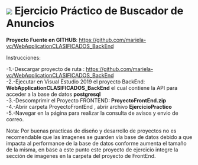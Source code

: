 ![](https://images.alphacoders.com/750/75023.jpg)
Ejercicio Práctico de Buscador de Anuncios
=======================
**Proyecto Fuente en GITHUB**: https://github.com/mariela-vc/WebApplicationCLASIFICADOS_BackEnd

Instrucciones:

-1.-Descargar proyecto de ruta : https://github.com/mariela-vc/WebApplicationCLASIFICADOS_BackEnd <br>
-2.-Ejecutar en Visual Estudio 2019 el proyecto BackEnd:  **WebApplicationCLASIFICADOS_BackEnd** el cual contiene la API para acceder a la base de datos **postgresql** <br>
-3.-Descomprimir el Proyecto FRONTEND:  **ProyectoFrontEnd.zip** <br>
-4.-Abrir carpeta ProyectoFrontEnd , abrir archivo **EjercicioPractico** <br>
-5.-Navegar en la página para  realizar la consulta de avisos y envio de correo. <br>

Nota: Por buenas practicas de diseño y desarrollo de proyectos  no es recomendable que las imagenes se guarden vía base de datos debido a que impacta al performance de la base de datos conforme aumenta el tamaño de la misma, en base a este punto este proyecto de ejercicio integre la sección de imagenes en la carpeta del proyecto de FrontEnd.



